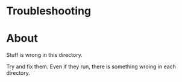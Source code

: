 # Troubleshooting

# About

Stuff is wrong in this directory.

Try and fix them. Even if they run, there is something wroing in each directory.